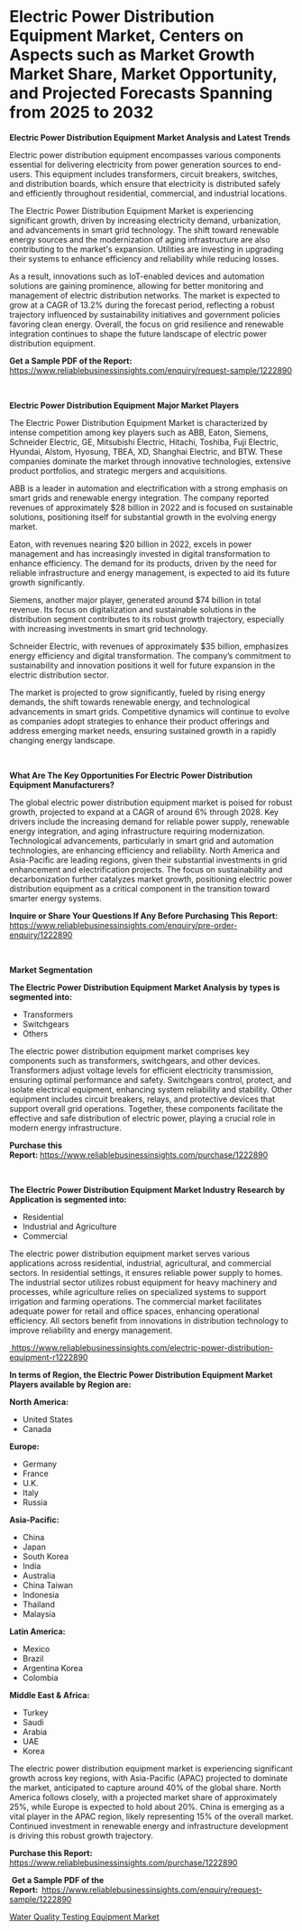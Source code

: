 <p><h1>Electric Power Distribution Equipment Market, Centers on Aspects such as Market Growth Market Share, Market Opportunity, and Projected Forecasts Spanning from 2025 to 2032</h1></p><p><strong>Electric Power Distribution Equipment Market Analysis and Latest Trends</strong></p>
<p><p>Electric power distribution equipment encompasses various components essential for delivering electricity from power generation sources to end-users. This equipment includes transformers, circuit breakers, switches, and distribution boards, which ensure that electricity is distributed safely and efficiently throughout residential, commercial, and industrial locations.</p><p>The Electric Power Distribution Equipment Market is experiencing significant growth, driven by increasing electricity demand, urbanization, and advancements in smart grid technology. The shift toward renewable energy sources and the modernization of aging infrastructure are also contributing to the market's expansion. Utilities are investing in upgrading their systems to enhance efficiency and reliability while reducing losses. </p><p>As a result, innovations such as IoT-enabled devices and automation solutions are gaining prominence, allowing for better monitoring and management of electric distribution networks. The market is expected to grow at a CAGR of 13.2% during the forecast period, reflecting a robust trajectory influenced by sustainability initiatives and government policies favoring clean energy. Overall, the focus on grid resilience and renewable integration continues to shape the future landscape of electric power distribution equipment.</p></p>
<p><strong>Get a Sample PDF of the Report:&nbsp;</strong> <a href="https://www.reliablebusinessinsights.com/enquiry/request-sample/1222890?utm_campaign=2735&utm_medium=2&utm_source=Github&utm_content=ia&utm_term=08042025&utm_id=electric-power-distribution-equipment">https://www.reliablebusinessinsights.com/enquiry/request-sample/1222890</a></p>
<p>&nbsp;</p>
<p><strong>Electric Power Distribution Equipment Major Market Players</strong></p>
<p><p>The Electric Power Distribution Equipment Market is characterized by intense competition among key players such as ABB, Eaton, Siemens, Schneider Electric, GE, Mitsubishi Electric, Hitachi, Toshiba, Fuji Electric, Hyundai, Alstom, Hyosung, TBEA, XD, Shanghai Electric, and BTW. These companies dominate the market through innovative technologies, extensive product portfolios, and strategic mergers and acquisitions.</p><p>ABB is a leader in automation and electrification with a strong emphasis on smart grids and renewable energy integration. The company reported revenues of approximately $28 billion in 2022 and is focused on sustainable solutions, positioning itself for substantial growth in the evolving energy market.</p><p>Eaton, with revenues nearing $20 billion in 2022, excels in power management and has increasingly invested in digital transformation to enhance efficiency. The demand for its products, driven by the need for reliable infrastructure and energy management, is expected to aid its future growth significantly.</p><p>Siemens, another major player, generated around $74 billion in total revenue. Its focus on digitalization and sustainable solutions in the distribution segment contributes to its robust growth trajectory, especially with increasing investments in smart grid technology.</p><p>Schneider Electric, with revenues of approximately $35 billion, emphasizes energy efficiency and digital transformation. The company’s commitment to sustainability and innovation positions it well for future expansion in the electric distribution sector.</p><p>The market is projected to grow significantly, fueled by rising energy demands, the shift towards renewable energy, and technological advancements in smart grids. Competitive dynamics will continue to evolve as companies adopt strategies to enhance their product offerings and address emerging market needs, ensuring sustained growth in a rapidly changing energy landscape.</p></p>
<p>&nbsp;</p>
<p><strong>What Are The Key Opportunities For Electric Power Distribution Equipment Manufacturers?</strong></p>
<p><p>The global electric power distribution equipment market is poised for robust growth, projected to expand at a CAGR of around 6% through 2028. Key drivers include the increasing demand for reliable power supply, renewable energy integration, and aging infrastructure requiring modernization. Technological advancements, particularly in smart grid and automation technologies, are enhancing efficiency and reliability. North America and Asia-Pacific are leading regions, given their substantial investments in grid enhancement and electrification projects. The focus on sustainability and decarbonization further catalyzes market growth, positioning electric power distribution equipment as a critical component in the transition toward smarter energy systems.</p></p>
<p><strong>Inquire or Share Your Questions If Any Before Purchasing This Report:</strong> <a href="https://www.reliablebusinessinsights.com/enquiry/pre-order-enquiry/1222890?utm_campaign=2735&utm_medium=2&utm_source=Github&utm_content=ia&utm_term=08042025&utm_id=electric-power-distribution-equipment">https://www.reliablebusinessinsights.com/enquiry/pre-order-enquiry/1222890</a></p>
<p>&nbsp;</p>
<p><strong>Market Segmentation</strong></p>
<p><strong>The Electric Power Distribution Equipment Market Analysis by types is segmented into:</strong></p>
<p><ul><li>Transformers</li><li>Switchgears</li><li>Others</li></ul></p>
<p><p>The electric power distribution equipment market comprises key components such as transformers, switchgears, and other devices. Transformers adjust voltage levels for efficient electricity transmission, ensuring optimal performance and safety. Switchgears control, protect, and isolate electrical equipment, enhancing system reliability and stability. Other equipment includes circuit breakers, relays, and protective devices that support overall grid operations. Together, these components facilitate the effective and safe distribution of electric power, playing a crucial role in modern energy infrastructure.</p></p>
<p><strong>Purchase this Report:&nbsp;</strong><a href="https://www.reliablebusinessinsights.com/purchase/1222890?utm_campaign=2735&utm_medium=2&utm_source=Github&utm_content=ia&utm_term=08042025&utm_id=electric-power-distribution-equipment">https://www.reliablebusinessinsights.com/purchase/1222890</a></p>
<p>&nbsp;</p>
<p><strong>The Electric Power Distribution Equipment Market Industry Research by Application is segmented into:</strong></p>
<p><ul><li>Residential</li><li>Industrial and Agriculture</li><li>Commercial</li></ul></p>
<p><p>The electric power distribution equipment market serves various applications across residential, industrial, agricultural, and commercial sectors. In residential settings, it ensures reliable power supply to homes. The industrial sector utilizes robust equipment for heavy machinery and processes, while agriculture relies on specialized systems to support irrigation and farming operations. The commercial market facilitates adequate power for retail and office spaces, enhancing operational efficiency. All sectors benefit from innovations in distribution technology to improve reliability and energy management.</p></p>
<p><a href="https://www.reliablebusinessinsights.com/electric-power-distribution-equipment-r1222890?utm_campaign=2735&utm_medium=2&utm_source=Github&utm_content=ia&utm_term=08042025&utm_id=electric-power-distribution-equipment">&nbsp;https://www.reliablebusinessinsights.com/electric-power-distribution-equipment-r1222890</a></p>
<p><strong>In terms of Region, the Electric Power Distribution Equipment Market Players available by Region are:</strong></p>
<p>
    <p> <strong> North America: </strong>
        <ul>
            <li>United States</li>
            <li>Canada</li>
        </ul>
        </p> 
    <p> <strong> Europe: </strong>
        <ul>
            <li>Germany</li>
            <li>France</li>
            <li>U.K.</li>
            <li>Italy</li>
            <li>Russia</li>
        </ul>
        </p> 
    <p> <strong> Asia-Pacific: </strong>
        <ul>
            <li>China</li>
            <li>Japan</li>
            <li>South Korea</li>
            <li>India</li>
            <li>Australia</li>
            <li>China Taiwan</li>
            <li>Indonesia</li>
            <li>Thailand</li>
            <li>Malaysia</li>
        </ul>
        </p> 
    <p> <strong> Latin America: </strong>
        <ul>
            <li>Mexico</li>
            <li>Brazil</li>
            <li>Argentina Korea</li>
            <li>Colombia</li>
        </ul>
        </p> 
    <p> <strong> Middle East & Africa: </strong>
        <ul>
            <li>Turkey</li>
            <li>Saudi</li>
            <li>Arabia</li>
            <li>UAE</li>
            <li>Korea</li>
        </ul>
    </p>
    </p>
<p><p>The electric power distribution equipment market is experiencing significant growth across key regions, with Asia-Pacific (APAC) projected to dominate the market, anticipated to capture around 40% of the global share. North America follows closely, with a projected market share of approximately 25%, while Europe is expected to hold about 20%. China is emerging as a vital player in the APAC region, likely representing 15% of the overall market. Continued investment in renewable energy and infrastructure development is driving this robust growth trajectory.</p></p>
<p><strong>Purchase this Report: </strong><a href="https://www.reliablebusinessinsights.com/purchase/1222890?utm_campaign=2735&utm_medium=2&utm_source=Github&utm_content=ia&utm_term=08042025&utm_id=electric-power-distribution-equipment">https://www.reliablebusinessinsights.com/purchase/1222890</a></p>
<p>&nbsp;<strong>Get a Sample PDF of the Report:&nbsp;&nbsp;</strong><a href="https://www.reliablebusinessinsights.com/enquiry/request-sample/1222890?utm_campaign=2735&utm_medium=2&utm_source=Github&utm_content=ia&utm_term=08042025&utm_id=electric-power-distribution-equipment">https://www.reliablebusinessinsights.com/enquiry/request-sample/1222890</a></p>
<p><strong></strong></p>
<p><p><a href="https://github.com/rakowpleetj1/Market-Research-Report-List-1/blob/main/water-quality-testing-equipment-market.md?utm_campaign=2735&utm_medium=2&utm_source=Github&utm_content=ia&utm_term=08042025&utm_id=electric-power-distribution-equipment">Water Quality Testing Equipment Market</a></p></p>